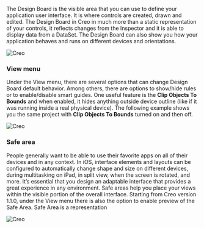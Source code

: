 The Design Board is the visible area that you can use to define your application user interface. It is where controls are created, drawn and edited. The Design Board in Creo in much more than a static representation of your controls, it reflects changes from the Inspector and it is able to display data from a DataSet. The Design Board can also show you how your application behaves and runs on different devices and orientations.

![Creo](images/design_board_1.png)

### View menu
Under the View menu, there are several options that can change Design Board default behavior. Among others, there are options to show/hide rules or to enable/disable smart guides. One useful feature is the **Clip Objects To Bounds** and when enabled, it hides anything outside device outline (like if it was running inside a real physical device). The following example shows you the same project with **Clip Objects To Bounds** turned on and then off.

![Creo](images/design_board_2.png)

### Safe area
People generally want to be able to use their favorite apps on all of their devices and in any context. In iOS, interface elements and layouts can be configured to automatically change shape and size on different devices, during multitasking on iPad, in split view, when the screen is rotated, and more. It’s essential that you design an adaptable interface that provides a great experience in any environment. Safe areas help you place your views within the visible portion of the overall interface.
Starting from Creo version 1.1.0, under the View menu there is also the option to enable preview of the Safe Area. Safe Area is a representation 

![Creo](images/design_board_3.png)
